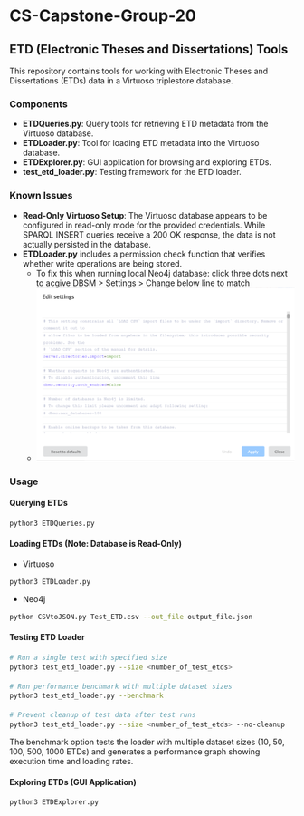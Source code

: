 # CS-Capstone-Group-20

## ETD (Electronic Theses and Dissertations) Tools

This repository contains tools for working with Electronic Theses and Dissertations (ETDs) data in a Virtuoso triplestore database.

### Components

- **ETDQueries.py**: Query tools for retrieving ETD metadata from the Virtuoso database.
- **ETDLoader.py**: Tool for loading ETD metadata into the Virtuoso database.
- **ETDExplorer.py**: GUI application for browsing and exploring ETDs.
- **test_etd_loader.py**: Testing framework for the ETD loader.

### Known Issues

- **Read-Only Virtuoso Setup**: The Virtuoso database appears to be configured in read-only mode for the provided credentials. While SPARQL INSERT queries receive a 200 OK response, the data is not actually persisted in the database.
- **ETDLoader.py** includes a permission check function that verifies whether write operations are being stored.
  - To fix this when running local Neo4j database: click three dots next to acgive DBSM > Settings > Change below line to match
  - ![Diagram](Neo4j_Auth_Settings.png)

### Usage

#### Querying ETDs
```bash
python3 ETDQueries.py
```

#### Loading ETDs (Note: Database is Read-Only)
- Virtuoso
```bash
python3 ETDLoader.py 
```
- Neo4j
```bash
python CSVtoJSON.py Test_ETD.csv --out_file output_file.json
```

#### Testing ETD Loader
```bash
# Run a single test with specified size
python3 test_etd_loader.py --size <number_of_test_etds>

# Run performance benchmark with multiple dataset sizes
python3 test_etd_loader.py --benchmark

# Prevent cleanup of test data after test runs
python3 test_etd_loader.py --size <number_of_test_etds> --no-cleanup
```

The benchmark option tests the loader with multiple dataset sizes (10, 50, 100, 500, 1000 ETDs) and generates a performance graph showing execution time and loading rates.

#### Exploring ETDs (GUI Application)
```bash
python3 ETDExplorer.py
```
